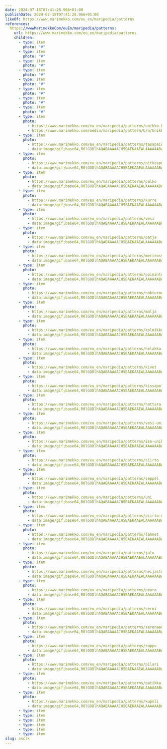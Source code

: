 ```yaml
---
date: 2024-07-18T07:41:28.966+01:00
publishDate: 2024-07-18T07:41:28.966+01:00
likeOf: https://www.marimekko.com/eu_en/maripedia/patterns
references:
  https://wwwMarimekkoCom/euEn/maripedia/patterns:
    url: https://www.marimekko.com/eu_en/maripedia/patterns
    children:
      - type: item
        photo: "#"
      - type: item
        photo: "#"
      - type: item
        photo: "#"
      - type: item
        photo: "#"
      - type: item
        photo: "#"
      - type: item
        photo: "#"
      - type: item
        photo: "#"
      - type: item
        photo: "#"
      - type: item
        photo:
          - https://www.marimekko.com/eu_en/maripedia/patterns/unikko-kollaasi
          - https://www.marimekko.com/media/maripedia/pattern/U/n/Unikko-Kollaasi-850_maripedia.png
      - type: item
        photo:
          - https://www.marimekko.com/eu_en/maripedia/patterns/tasapaino
          - data:image/gif;base64,R0lGODlhAQABAAAAACH5BAEKAAEALAAAAAABAAEAAAICTAEAOw==
      - type: item
        photo:
          - https://www.marimekko.com/eu_en/maripedia/patterns/pitkospuut
          - data:image/gif;base64,R0lGODlhAQABAAAAACH5BAEKAAEALAAAAAABAAEAAAICTAEAOw==
      - type: item
        photo:
          - https://www.marimekko.com/eu_en/maripedia/patterns/palko
          - data:image/gif;base64,R0lGODlhAQABAAAAACH5BAEKAAEALAAAAAABAAEAAAICTAEAOw==
      - type: item
        photo:
          - https://www.marimekko.com/eu_en/maripedia/patterns/kurre
          - data:image/gif;base64,R0lGODlhAQABAAAAACH5BAEKAAEALAAAAAABAAEAAAICTAEAOw==
      - type: item
        photo:
          - https://www.marimekko.com/eu_en/maripedia/patterns/vesi
          - data:image/gif;base64,R0lGODlhAQABAAAAACH5BAEKAAEALAAAAAABAAEAAAICTAEAOw==
      - type: item
        photo:
          - https://www.marimekko.com/eu_en/maripedia/patterns/patja
          - data:image/gif;base64,R0lGODlhAQABAAAAACH5BAEKAAEALAAAAAABAAEAAAICTAEAOw==
      - type: item
        photo:
          - https://www.marimekko.com/eu_en/maripedia/patterns/merirosvo
          - data:image/gif;base64,R0lGODlhAQABAAAAACH5BAEKAAEALAAAAAABAAEAAAICTAEAOw==
      - type: item
        photo:
          - https://www.marimekko.com/eu_en/maripedia/patterns/poiminto
          - data:image/gif;base64,R0lGODlhAQABAAAAACH5BAEKAAEALAAAAAABAAEAAAICTAEAOw==
      - type: item
        photo:
          - https://www.marimekko.com/eu_en/maripedia/patterns/nokturno
          - data:image/gif;base64,R0lGODlhAQABAAAAACH5BAEKAAEALAAAAAABAAEAAAICTAEAOw==
      - type: item
        photo:
          - https://www.marimekko.com/eu_en/maripedia/patterns/malja
          - data:image/gif;base64,R0lGODlhAQABAAAAACH5BAEKAAEALAAAAAABAAEAAAICTAEAOw==
      - type: item
        photo:
          - https://www.marimekko.com/eu_en/maripedia/patterns/kolmikko
          - data:image/gif;base64,R0lGODlhAQABAAAAACH5BAEKAAEALAAAAAABAAEAAAICTAEAOw==
      - type: item
        photo:
          - https://www.marimekko.com/eu_en/maripedia/patterns/helakka
          - data:image/gif;base64,R0lGODlhAQABAAAAACH5BAEKAAEALAAAAAABAAEAAAICTAEAOw==
      - type: item
        photo:
          - https://www.marimekko.com/eu_en/maripedia/patterns/kivet
          - data:image/gif;base64,R0lGODlhAQABAAAAACH5BAEKAAEALAAAAAABAAEAAAICTAEAOw==
      - type: item
        photo:
          - https://www.marimekko.com/eu_en/maripedia/patterns/kissapollo
          - data:image/gif;base64,R0lGODlhAQABAAAAACH5BAEKAAEALAAAAAABAAEAAAICTAEAOw==
      - type: item
        photo:
          - https://www.marimekko.com/eu_en/maripedia/patterns/hattara
          - data:image/gif;base64,R0lGODlhAQABAAAAACH5BAEKAAEALAAAAAABAAEAAAICTAEAOw==
      - type: item
        photo:
          - https://www.marimekko.com/eu_en/maripedia/patterns/vesi-unikko
          - data:image/gif;base64,R0lGODlhAQABAAAAACH5BAEKAAEALAAAAAABAAEAAAICTAEAOw==
      - type: item
        photo:
          - https://www.marimekko.com/eu_en/maripedia/patterns/iso-unikko
          - data:image/gif;base64,R0lGODlhAQABAAAAACH5BAEKAAEALAAAAAABAAEAAAICTAEAOw==
      - type: item
        photo:
          - https://www.marimekko.com/eu_en/maripedia/patterns/siirto
          - data:image/gif;base64,R0lGODlhAQABAAAAACH5BAEKAAEALAAAAAABAAEAAAICTAEAOw==
      - type: item
        photo:
          - https://www.marimekko.com/eu_en/maripedia/patterns/seppel
          - data:image/gif;base64,R0lGODlhAQABAAAAACH5BAEKAAEALAAAAAABAAEAAAICTAEAOw==
      - type: item
        photo:
          - https://www.marimekko.com/eu_en/maripedia/patterns/uni
          - data:image/gif;base64,R0lGODlhAQABAAAAACH5BAEKAAEALAAAAAABAAEAAAICTAEAOw==
      - type: item
        photo:
          - https://www.marimekko.com/eu_en/maripedia/patterns/piirto-unikko
          - data:image/gif;base64,R0lGODlhAQABAAAAACH5BAEKAAEALAAAAAABAAEAAAICTAEAOw==
      - type: item
        photo:
          - https://www.marimekko.com/eu_en/maripedia/patterns/lammet
          - data:image/gif;base64,R0lGODlhAQABAAAAACH5BAEKAAEALAAAAAABAAEAAAICTAEAOw==
      - type: item
        photo:
          - https://www.marimekko.com/eu_en/maripedia/patterns/jalo
          - data:image/gif;base64,R0lGODlhAQABAAAAACH5BAEKAAEALAAAAAABAAEAAAICTAEAOw==
      - type: item
        photo:
          - https://www.marimekko.com/eu_en/maripedia/patterns/heijastus-unikko
          - data:image/gif;base64,R0lGODlhAQABAAAAACH5BAEKAAEALAAAAAABAAEAAAICTAEAOw==
      - type: item
        photo:
          - https://www.marimekko.com/eu_en/maripedia/patterns/peura
          - data:image/gif;base64,R0lGODlhAQABAAAAACH5BAEKAAEALAAAAAABAAEAAAICTAEAOw==
      - type: item
        photo:
          - https://www.marimekko.com/eu_en/maripedia/patterns/sermi
          - data:image/gif;base64,R0lGODlhAQABAAAAACH5BAEKAAEALAAAAAABAAEAAAICTAEAOw==
      - type: item
        photo:
          - https://www.marimekko.com/eu_en/maripedia/patterns/serenaadi
          - data:image/gif;base64,R0lGODlhAQABAAAAACH5BAEKAAEALAAAAAABAAEAAAICTAEAOw==
      - type: item
        photo:
          - https://www.marimekko.com/eu_en/maripedia/patterns/rappu
          - data:image/gif;base64,R0lGODlhAQABAAAAACH5BAEKAAEALAAAAAABAAEAAAICTAEAOw==
      - type: item
        photo:
          - https://www.marimekko.com/eu_en/maripedia/patterns/pilari
          - data:image/gif;base64,R0lGODlhAQABAAAAACH5BAEKAAEALAAAAAABAAEAAAICTAEAOw==
      - type: item
        photo:
          - https://www.marimekko.com/eu_en/maripedia/patterns/patikka
          - data:image/gif;base64,R0lGODlhAQABAAAAACH5BAEKAAEALAAAAAABAAEAAAICTAEAOw==
      - type: item
        photo:
          - https://www.marimekko.com/eu_en/maripedia/patterns/kupoli
          - data:image/gif;base64,R0lGODlhAQABAAAAACH5BAEKAAEALAAAAAABAAEAAAICTAEAOw==
      - type: item
      - type: item
      - type: item
      - type: item
      - type: item
      - type: item
slug: osclk
---
```

